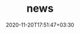 ---
title: "news"
date: 2020-11-20T17:51:47+03:30
draft: false
headless: true

# all icons by [feathericons.com](https://https://feathericons.com//) are supported
show_news_icons: true
default_news_icon: "file-text"

num_news: 5

news_items:
- text: Starting internship at [Wormpex AI Research](http://research.wormpex.com/), thank [Dr. Bo Liu](https://scholar.google.com/citations?user=NOgz-HsAAAAJ&hl=en), [Dr. Haoxiang Li](http://blog.haoxiang.org/haoxiang.html), and [Dr. Gang Hua](https://www.ganghua.org/) for hosting me.
  extra_text: "May 2023."
  date: 2021-11-20
- text: I'll be with [Wormpex AI Research](http://research.wormpex.com/) this summer. Come and say hi to me if you'll be around Seattle/Bellevue!
  extra_text: "Jan. 2023."
  date: 2021-11-20
- text: One [paper](https://arxiv.org/abs/2208.07344) is accepted to IEEE ICDL'22
  extra_text: "July 2022."
  date: 2021-11-20
- text: "Graduated from ShanghaiTech!"
  link: https://www.shanghaitech.edu.cn/eng/2021/0706/c1260a67366/page.htm
  extra_text: "July 2021."
  date: 2021-07-01
# - text: "Joined Visual Intelligence Lab at Northeastern!"
#   link: https://jianghz.me/
#   extra_text: "Sept. 2021."
#   date: 2021-09-01
# - text: "How to write a good paper?"
#   link: https://https://feathericons.com//
#   extra_text: "HotOS'19."
#   icon: "youtube"
#   date: 2020-11-20
---